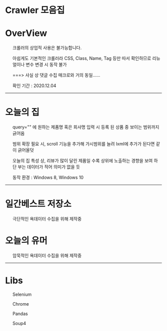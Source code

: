# Crawler 모음집

<H1> OverView </H1>
<ol> 크롤러의 상업적 사용은 불가능합니다. </ol>
<ol> 아쉽게도 기본적인 크롤러라 CSS, Class, Name, Tag 등만 따서 확인하므로 리뉴얼이나 변수 변경 시 동작 불가 </ol>
<ol> ===> 사실 상 댓글 수집 매크로와 거의 동일...... </ol>
<ol> 확인 기간 : 2020.12.04 </ol>

<hr>

<H1> 오늘의 집 </H1>
<ol> query="" 에 원하는 제품명 혹은 회사명 입력 시 등록 된 상품 중 보이는 범위까지 긁어옴</ol>
<ol> 범위 확장 필요 시, scroll 기능을 추가해 가시범위를 늘려 lxml에 추가가 된다면 같이 긁어올덧</ol>
<ol> 오늘의 집 특성 상, 리뷰가 많이 달린 제품일 수록 상위에 노출하는 경향을 보여 하단 부는 데이터가 적어 의미가 없을 듯</ol>
<ol> 동작 환경 : Windows 8, Windows 10 </ol>

<hr>

<H1> 일간베스트 저장소 </H1>
<ol> 극단적인 욕데이터 수집을 위해 제작중 </ol>

<H1> 오늘의 유머 </H1>
<ol> 암묵적인 욕데이터 수집을 위해 제작중 </ol>

<hr>

<H1> Libs </H1>
<ol> Selenium </ol>
<ol> Chrome </ol>
<ol> Pandas </ol>
<ol> Soup4 </ol>
